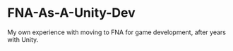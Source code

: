 # FNA-As-A-Unity-Dev
My own experience with moving to FNA for game development, after years with Unity.
